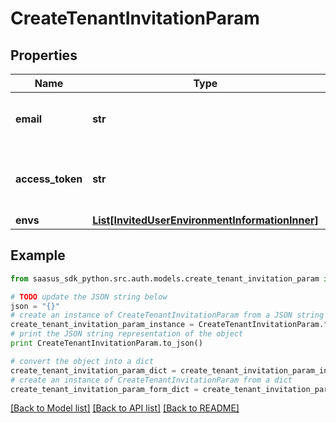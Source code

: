# CreateTenantInvitationParam


## Properties

Name | Type | Description | Notes
------------ | ------------- | ------------- | -------------
**email** | **str** | Email address of the user to be invited | 
**access_token** | **str** | Access token of the user who creates an invitation | 
**envs** | [**List[InvitedUserEnvironmentInformationInner]**](InvitedUserEnvironmentInformationInner.md) |  | 

## Example

```python
from saasus_sdk_python.src.auth.models.create_tenant_invitation_param import CreateTenantInvitationParam

# TODO update the JSON string below
json = "{}"
# create an instance of CreateTenantInvitationParam from a JSON string
create_tenant_invitation_param_instance = CreateTenantInvitationParam.from_json(json)
# print the JSON string representation of the object
print CreateTenantInvitationParam.to_json()

# convert the object into a dict
create_tenant_invitation_param_dict = create_tenant_invitation_param_instance.to_dict()
# create an instance of CreateTenantInvitationParam from a dict
create_tenant_invitation_param_form_dict = create_tenant_invitation_param.from_dict(create_tenant_invitation_param_dict)
```
[[Back to Model list]](../README.md#documentation-for-models) [[Back to API list]](../README.md#documentation-for-api-endpoints) [[Back to README]](../README.md)


